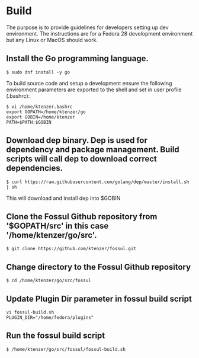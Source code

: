 # Build
The purpose is to provide guidelines for developers setting up dev environment. The instructions are for a Fedora 28 development environment but any Linux or MacOS should work.

## Install the Go programming language. 
```$ sudo dnf install -y go```

To build source code and setup a development ensure the following environment parameters are exported to the shell and set in user profile (.bashrc):
```
$ vi /home/ktenzer.bashrc
export GOPATH=/home/ktenzer/go
export GOBIN=/home/ktenzer
PATH=$PATH:$GOBIN
```

## Download dep binary. Dep is used for dependency and package management. Build scripts will call dep to download correct dependencies.
```$ curl https://raw.githubusercontent.com/golang/dep/master/install.sh | sh```

This will download and install dep into $GOBIN

## Clone the Fossul Github repository from '$GOPATH/src' in this case '/home/ktenzer/go/src'.
```$ git clone https://github.com/ktenzer/fossul.git```

## Change directory to the Fossul Github repository
```$ cd /home/ktenzer/go/src/fossul```

## Update Plugin Dir parameter in fossul build script
```
vi fossul-build.sh
PLUGIN_DIR="/home/fedora/plugins"
```

## Run the fossul build script
```$ /home/ktenzer/go/src/fossul/fossul-build.sh```